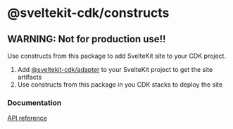 # @sveltekit-cdk/constructs

## WARNING: Not for production use!!

Use constructs from this package to add SvelteKit
site to your CDK project. 

1. Add [@sveltekit-cdk/adapter](https://github.com/juranki/sveltekit-cdk/tree/main/packages/adapter#readme) to your SvelteKit project to get
the site artifacts
1. Use constructs from this package in you CDK stacks
to deploy the site

### Documentation

[API reference](https://juranki.github.io/sveltekit-cdk/modules/_sveltekit_cdk_constructs.html)